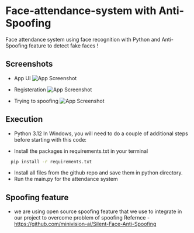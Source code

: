 
# Face-attendance-system with Anti-Spoofing

Face attendance system using face recognition with Python and Anti-Spoofing feature to detect fake faces !


## Screenshots
- App UI
![App Screenshot](https://media-hosting.imagekit.io//658432f374f94baa/Capture2.JPG?Expires=1836457712&Key-Pair-Id=K2ZIVPTIP2VGHC&Signature=C~7Q~Nkpeh7zys0aYKyHKVRkh4OF9tt6ZxgeXXwZ-k4du06d~u4Axd0HqyvrCGGaatDcvfLlz4wx8UPCvezzu5BQK40U3dUYNPLovM4J0yVUifa4LQKtHu13u9un6phCsPWSKq0tYPZEFTS3jzOpA8oCBpVyT4dAkENm91funB6Mj5KBriD3rDh-dF56NOQx~PB0OMJd3~h1u4PbMCr1UuYPIDCIOAuYRZJc1b1~4RLuDFiQ1Fa840ARxHNeheHlwDE5j6Mjy9l0H1l4AetUSKFs1UMuatiZAObDioIV~ne6odweAlkGxK-qBVJqCf3nQxjvTw3iUvQCGrmTqon6VQ__)

- Registeration 
![App Screenshot](https://media-hosting.imagekit.io//405c25ae2a5440fb/Untitled%20design%20(2).png?Expires=1836457837&Key-Pair-Id=K2ZIVPTIP2VGHC&Signature=1xE7qq4DF~A5NPsf7Iclhb1aB1ix1K~7bgT1LGjrK-A56u0J3tCdly1bIoso8YHBiBpMn6dRK3JaAXumsVuEBymPWqhzieHDn2oJrFcQS3BZfGxanpP6srl4mgjmXTBP7PyCxljRznXjeuOvLeTGdomYenZZIPvdIKilsiur2W~poiBg9D7F0QOCH5XwDBP-~nEwdOS9a5IVPk~GugRUyqgIEMqx6A8eytu7FgWwv0RFV9XSkuhBiQMexVbZMSCtKDYTQVLpJZm2GtMOEf3pbVPit0gK~x1O9zith8LMj9Fc1Sc1h7JieXJidHBfvJ7~zZSW70PoqEognruObUZb0Q__)

- Trying to spoofing
![App Screenshot](https://media-hosting.imagekit.io//e81c3f90cf6042b9/Untitled%20design%20(3).png?Expires=1836458057&Key-Pair-Id=K2ZIVPTIP2VGHC&Signature=otVd7qNL4gB1IhDweT1LAMo8eRbwjVI~Vfzu32Etvufu~bbXIDmufOTFRe1jP2WH0-5k0BEdjEOxcz-~dFQG36QtVW-pUl6C8M3b9YHo85bcIPEQ2MZcG141Gd9~qqbDul~4ueB41PKQZRfzIVw0-bKP2-EvN29KWUqz-p-mx06OSEXU-CA3BYBpFR2-1wQ5t~hRQ0chCOcbMGx96Futm1YYUmcSlxaPZ-BxL5Fj-Qmme~FrbrRtq5Yi8ODE9PEbI6HqV2kYmYtpXyDOkHicDEOPbNMOgqYU-1Ij2GQ-Ix70OdwjnbDJOrYmZc2z9cE-nuYOfBsFvOmWNRGZKLSrfw__)
## Execution

- Python 3.12
In Windows, you will need to do a couple of additional steps before starting with this code:

- Install the packages in requirements.txt in your terminal
```bash
  pip install -r requirements.txt
```
- Install all files from the github repo and save them in python directory.
- Run the main.py for the attendance system

## Spoofing feature

- we are using open source spoofing feature that we use to integrate in our project to overcome problem of spoofing
Refernce - https://github.com/minivision-ai/Silent-Face-Anti-Spoofing

